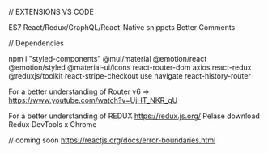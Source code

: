 // EXTENSIONS VS CODE

ES7 React/Redux/GraphQL/React-Native snippets Better Comments

// Dependencies

npm i "styled-components" @mui/material @emotion/react @emotion/styled @material-ui/icons react-router-dom axios react-redux @reduxjs/toolkit react-stripe-checkout
use navigate
 react-history-router

For a better understanding of Router v6 => https://www.youtube.com/watch?v=UjHT_NKR_gU

For a better understanding of REDUX https://redux.js.org/
Pelase download Redux DevTools x Chrome

// coming soon
https://reactjs.org/docs/error-boundaries.html
